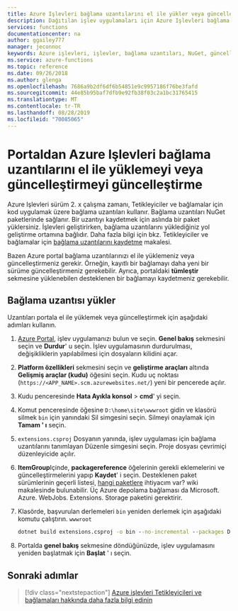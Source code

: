 ```yaml
---
title: Azure Işlevleri bağlama uzantılarını el ile yükler veya güncelleştirir
description: Dağıtılan işlev uygulamaları için Azure Işlevleri bağlama uzantılarını yüklemeyi veya güncelleştirmeyi öğrenin.
services: functions
documentationcenter: na
author: ggailey777
manager: jeconnoc
keywords: Azure işlevleri, işlevler, bağlama uzantıları, NuGet, güncelleştirmeler
ms.service: azure-functions
ms.topic: reference
ms.date: 09/26/2018
ms.author: glenga
ms.openlocfilehash: 7686a9b2df6df6b54851e9c9957186f76be3fafd
ms.sourcegitcommit: 44e85b95baf7dfb9e92fb38f03c2a1bc31765415
ms.translationtype: MT
ms.contentlocale: tr-TR
ms.lasthandoff: 08/28/2019
ms.locfileid: "70085065"
---
```

# <a name="manually-install-or-update-azure-functions-binding-extensions-from-the-portal"></a>Portaldan Azure Işlevleri bağlama uzantılarını el ile yüklemeyi veya güncelleştirmeyi güncelleştirme

Azure Işlevleri sürüm 2. x çalışma zamanı, Tetikleyiciler ve bağlamalar için kod uygulamak üzere bağlama uzantıları kullanır. Bağlama uzantıları NuGet paketlerinde sağlanır. Bir uzantıyı kaydetmek için aslında bir paket yüklersiniz. İşlevleri geliştirirken, bağlama uzantılarını yüklediğiniz yol geliştirme ortamına bağlıdır. Daha fazla bilgi için bkz. Tetikleyiciler ve bağlamalar için [bağlama uzantılarını kaydetme](./functions-bindings-register.md) makalesi.

Bazen Azure portal bağlama uzantılarınızı el ile yüklemeniz veya güncelleştirmeniz gerekir. Örneğin, kayıtlı bir bağlamayı daha yeni bir sürüme güncelleştirmeniz gerekebilir. Ayrıca, portaldaki **tümleştir** sekmesine yüklenebilen desteklenen bir bağlamayı kaydetmeniz gerekebilir.

## <a name="install-a-binding-extension"></a>Bağlama uzantısı yükler

Uzantıları portala el ile yüklemek veya güncelleştirmek için aşağıdaki adımları kullanın.

1. [Azure Portal](https://portal.azure.com), işlev uygulamanızı bulun ve seçin. **Genel bakış** sekmesini seçin ve **Durdur**' u seçin.  İşlev uygulamasının durdurulması, değişikliklerin yapılabilmesi için dosyaların kilidini açar.

1. **Platform özellikleri** sekmesini seçin ve **geliştirme araçları** altında **Gelişmiş araçlar (kudu)** öğesini seçin. Kudu uç noktası (`https://<APP_NAME>.scm.azurewebsites.net/`) yeni bir pencerede açılır.

1. Kudu penceresinde **Hata Ayıkla konsol** > **cmd**' yi seçin.  

1. Komut penceresinde öğesine `D:\home\site\wwwroot` gidin ve klasörü silmek `bin` için yanındaki Sil simgesini seçin. Silmeyi onaylamak için **Tamam ' ı** seçin.

1. `extensions.csproj` Dosyanın yanında, işlev uygulaması için bağlama uzantılarını tanımlayan Düzenle simgesini seçin. Proje dosyası çevrimiçi düzenleyicide açılır.

1. **ItemGroup**Içinde, **packagereference** öğelerinin gerekli eklemelerini ve güncelleştirmelerini yapıp **Kaydet**' i seçin. Desteklenen paket sürümlerinin geçerli listesi, [hangi paketlere](https://github.com/Azure/azure-functions-host/wiki/Updating-your-function-app-extensions#what-nuget-packages-do-i-need) ihtiyacım var? wiki makalesinde bulunabilir. Üç Azure depolama bağlaması da Microsoft. Azure. WebJobs. Extensions. Storage paketini gerektirir.

1. Klasörde, başvurulan derlemeleri `bin` yeniden derlemek için aşağıdaki komutu çalıştırın. `wwwroot`

    ```cmd
    dotnet build extensions.csproj -o bin --no-incremental --packages D:\home\.nuget
    ```

1. Portalda **genel bakış** sekmesine döndüğünüzde, işlev uygulamasını yeniden başlatmak için **Başlat** ' ı seçin.

## <a name="next-steps"></a>Sonraki adımlar

> [!div class="nextstepaction"]
> [Azure işlevleri Tetikleyicileri ve bağlamaları hakkında daha fazla bilgi edinin](functions-triggers-bindings.md)
